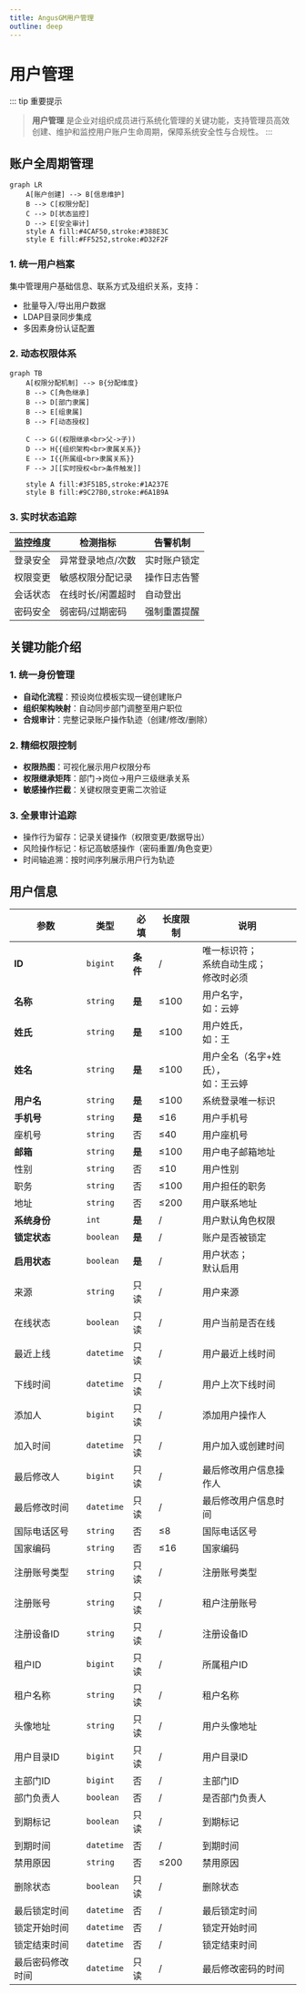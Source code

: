 ```yaml
---
title: AngusGM用户管理
outline: deep
---
```


# 用户管理

::: tip 重要提示
> **用户管理** 是企业对组织成员进行系统化管理的关键功能，支持管理员高效创建、维护和监控用户账户生命周期，保障系统安全性与合规性。
:::

## 账户全周期管理
```mermaid
graph LR
    A[账户创建] --> B[信息维护]
    B --> C[权限分配]
    C --> D[状态监控]
    D --> E[安全审计]
    style A fill:#4CAF50,stroke:#388E3C
    style E fill:#FF5252,stroke:#D32F2F
```

### 1. **统一用户档案**  
集中管理用户基础信息、联系方式及组织关系，支持：
  - 批量导入/导出用户数据
  - LDAP目录同步集成
  - 多因素身份认证配置

### 2. **动态权限体系**
```mermaid
graph TB
    A[权限分配机制] --> B{分配维度}
    B --> C[角色继承]
    B --> D[部门隶属]
    B --> E[组隶属]
    B --> F[动态授权]
    
    C --> G((权限继承<br>父->子))
    D --> H{{组织架构<br>隶属关系}}
    E --> I{{所属组<br>隶属关系}}
    F --> J[[实时授权<br>条件触发]]
    
    style A fill:#3F51B5,stroke:#1A237E
    style B fill:#9C27B0,stroke:#6A1B9A
```

### 3. **实时状态追踪**  
   | 监控维度       | 检测指标                  | 告警机制         |
   |----------------|---------------------------|------------------|
   | 登录安全       | 异常登录地点/次数         | 实时账户锁定     |
   | 权限变更       | 敏感权限分配记录           | 操作日志告警     |
   | 会话状态       | 在线时长/闲置超时         | 自动登出         |
   | 密码安全       | 弱密码/过期密码           | 强制重置提醒     |

## 关键功能介绍

### 1. 统一身份管理
- **自动化流程**：预设岗位模板实现一键创建账户
- **组织架构映射**：自动同步部门调整至用户职位
- **合规审计**：完整记录账户操作轨迹（创建/修改/删除）

### 2. 精细权限控制
- **权限热图**：可视化展示用户权限分布
- **权限继承矩阵**：部门→岗位→用户三级继承关系
- **敏感操作拦截**：关键权限变更需二次验证

### 3. 全景审计追踪
- 操作行为留存：记录关键操作（权限变更/数据导出）
- 风险操作标记：标记高敏感操作（密码重置/角色变更）
- 时间轴追溯：按时间序列展示用户行为轨迹

## 用户信息

| 参数                 | 类型         | 必填 | 长度限制 | 说明                     |
|----------------------|--------------|------|----------|------------------------|
| **ID**                   | `bigint`     | **条件** | /        | 唯一标识符；<br/>系统自动生成；<br/>修改时必须    |
| **名称**             | `string`     | **是** | ≤100     | 用户名字，<br/>如：云婷         |
| **姓氏**             | `string`     | **是** | ≤100     | 用户姓氏，<br/>如：王          |
| **姓名**             | `string`     | **是** | ≤100     | 用户全名（名字+姓氏），<br/>如：王云婷 |
| **用户名**           | `string`     | **是** | ≤100     | 系统登录唯一标识               |
| **手机号**           | `string`     | **是** | ≤16      | 用户手机号                  |
| 座机号               | `string`     | 否   | ≤40      | 用户座机号                  |
| **邮箱**             | `string`     | **是** | ≤100     | 用户电子邮箱地址               |
| 性别                 | `string`     | 否   | ≤10      | 用户性别                   |
| 职务                 | `string`     | 否   | ≤100     | 用户担任的职务                |
| 地址                 | `string`     | 否   | ≤200     | 用户联系地址                 |
| **系统身份**         | `int`        | **是** | /        | 用户默认角色权限               |
| **锁定状态**         | `boolean`    | **是** | /        | 账户是否被锁定                |
| **启用状态**         | `boolean`    | **是** | /        | 用户状态；<br/>默认启用             |
| 来源                 | `string`     | 只读 | /        | 用户来源                   |
| 在线状态             | `boolean`    | 只读 | /        | 用户当前是否在线               |
| 最近上线             | `datetime`   | 只读 | /        | 用户最近上线时间               |
| 下线时间             | `datetime`   | 只读 | /        | 用户上次下线时间               |
| 添加人               | `bigint`     | 只读 | /        | 添加用户操作人                |
| 加入时间             | `datetime`   | 只读 | /        | 用户加入或创建时间              |
| 最后修改人           | `bigint`     | 只读 | /        | 最后修改用户信息操作人            |
| 最后修改时间         | `datetime`   | 只读 | /        | 最后修改用户信息时间             |
| 国际电话区号         | `string`     | 否   | ≤8       | 国际电话区号                 |
| 国家编码             | `string`     | 否   | ≤16      | 国家编码                   |
| 注册账号类型         | `string`     | 只读 | /        | 注册账号类型                 |
| 注册账号             | `string`     | 只读 | /        | 租户注册账号                 |
| 注册设备ID           | `string`     | 只读 | /        | 注册设备ID                 |
| 租户ID               | `bigint`     | 只读 | /        | 所属租户ID                 |
| 租户名称             | `string`     | 只读 | /        | 租户名称                   |
| 头像地址             | `string`     | 只读 | /        | 用户头像地址                 |
| 用户目录ID           | `bigint`     | 只读 | /        | 用户目录ID                 |
| 主部门ID             | `bigint`     | 否   | /        | 主部门ID                  |
| 部门负责人           | `boolean`    | 否   | /        | 是否部门负责人                |
| 到期标记             | `boolean`    | 只读 | /        | 到期标记                   |
| 到期时间             | `datetime`   | 否   | /        | 到期时间                   |
| 禁用原因             | `string`     | 否   | ≤200     | 禁用原因                   |
| 删除状态             | `boolean`    | 只读 | /        | 删除状态                   |
| 最后锁定时间         | `datetime`   | 否   | /        | 最后锁定时间                 |
| 锁定开始时间         | `datetime`   | 否   | /        | 锁定开始时间                 |
| 锁定结束时间         | `datetime`   | 否   | /        | 锁定结束时间                 |
| 最后密码修改时间     | `datetime`   | 只读 | /        | 最后修改密码的时间              |

